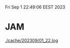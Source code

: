 Fri Sep  1 22:49:06 EEST 2023
# JAM
<a href='./cache/202309/01_22.log'>./cache/202309/01_22.log</a>
